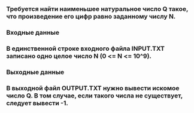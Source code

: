 ### Требуется найти наименьшее натуральное число Q такое, что произведение его цифр равно заданному числу N.

### Входные данные
### В единственной строке входного файла INPUT.TXT записано одно целое число N (0 <= N <= 10^9).

### Выходные данные
### В выходной файл OUTPUT.TXT нужно вывести искомое число Q. В том случае, если такого числа не существует, следует вывести -1.
